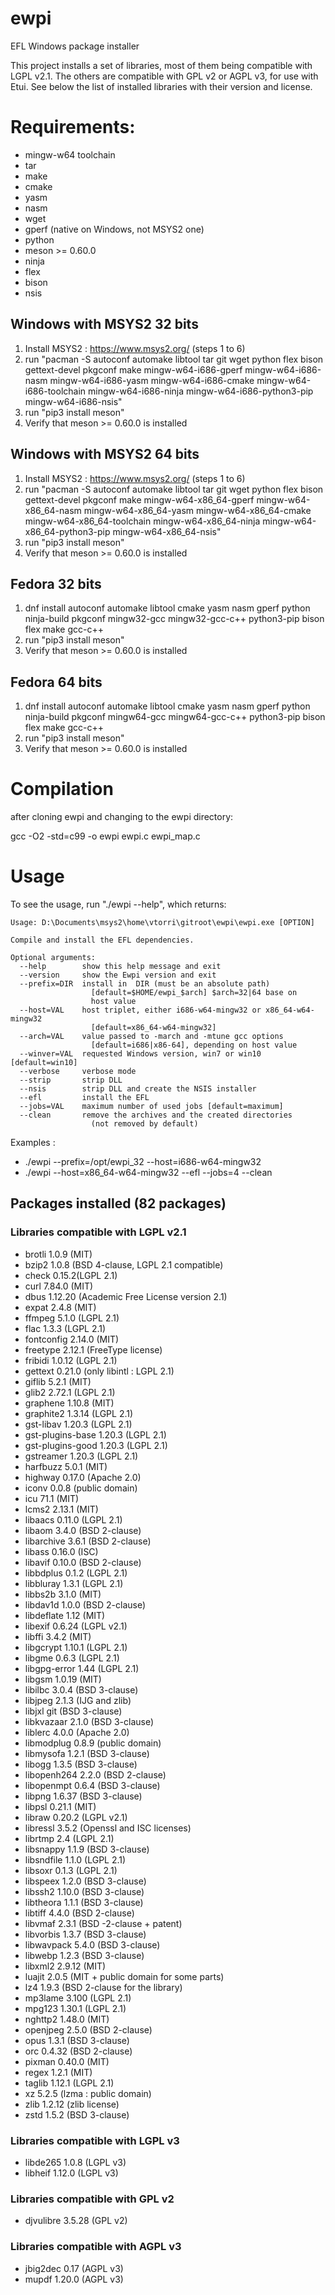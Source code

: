# ewpi
EFL Windows package installer

This project installs a set of libraries, most of them being compatible
with LGPL v2.1. The others are compatible with GPL v2 or AGPL v3, for use
with Etui. See below the list of installed libraries with their version
and license.

# Requirements:
 * mingw-w64 toolchain
 * tar
 * make
 * cmake
 * yasm
 * nasm
 * wget
 * gperf (native on Windows, not MSYS2 one)
 * python
 * meson >= 0.60.0
 * ninja
 * flex
 * bison
 * nsis

## Windows with MSYS2 32 bits

1. Install MSYS2 : https://www.msys2.org/ (steps 1 to 6)
2. run "pacman -S autoconf automake libtool tar git wget python flex bison gettext-devel pkgconf make mingw-w64-i686-gperf mingw-w64-i686-nasm mingw-w64-i686-yasm mingw-w64-i686-cmake mingw-w64-i686-toolchain mingw-w64-i686-ninja mingw-w64-i686-python3-pip mingw-w64-i686-nsis"
3. run "pip3 install meson"
4. Verify that meson >= 0.60.0 is installed

## Windows with MSYS2 64 bits

1. Install MSYS2 : https://www.msys2.org/ (steps 1 to 6)
2. run "pacman -S autoconf automake libtool tar git wget python flex bison gettext-devel pkgconf make mingw-w64-x86_64-gperf mingw-w64-x86_64-nasm mingw-w64-x86_64-yasm mingw-w64-x86_64-cmake mingw-w64-x86_64-toolchain mingw-w64-x86_64-ninja mingw-w64-x86_64-python3-pip mingw-w64-x86_64-nsis"
3. run "pip3 install meson"
4. Verify that meson >= 0.60.0 is installed

## Fedora 32 bits

1. dnf install autoconf automake libtool cmake yasm nasm gperf python ninja-build pkgconf mingw32-gcc mingw32-gcc-c++ python3-pip bison flex make gcc-c++
2. run "pip3 install meson"
3. Verify that meson >= 0.60.0 is installed

## Fedora 64 bits

1. dnf install autoconf automake libtool cmake yasm nasm gperf python ninja-build pkgconf mingw64-gcc mingw64-gcc-c++ python3-pip bison flex make gcc-c++
2. run "pip3 install meson"
3. Verify that meson >= 0.60.0 is installed

# Compilation

after cloning ewpi and changing to the ewpi directory:

gcc -O2 -std=c99 -o ewpi ewpi.c ewpi_map.c

# Usage

To see the usage, run "./ewpi --help", which returns:

```
Usage: D:\Documents\msys2\home\vtorri\gitroot\ewpi\ewpi.exe [OPTION]

Compile and install the EFL dependencies.

Optional arguments:
  --help        show this help message and exit
  --version     show the Ewpi version and exit
  --prefix=DIR  install in  DIR (must be an absolute path)
                  [default=$HOME/ewpi_$arch] $arch=32|64 base on
                  host value
  --host=VAL    host triplet, either i686-w64-mingw32 or x86_64-w64-mingw32
                  [default=x86_64-w64-mingw32]
  --arch=VAL    value passed to -march and -mtune gcc options
                  [default=i686|x86-64], depending on host value
  --winver=VAL  requested Windows version, win7 or win10 [default=win10]
  --verbose     verbose mode
  --strip       strip DLL
  --nsis        strip DLL and create the NSIS installer
  --efl         install the EFL
  --jobs=VAL    maximum number of used jobs [default=maximum]
  --clean       remove the archives and the created directories
                  (not removed by default)
```

Examples :

 * ./ewpi --prefix=/opt/ewpi_32 --host=i686-w64-mingw32
 * ./ewpi --host=x86_64-w64-mingw32 --efl --jobs=4 --clean

## Packages installed (82 packages)

### Libraries compatible with LGPL v2.1

 * brotli 1.0.9 (MIT)
 * bzip2 1.0.8 (BSD 4-clause, LGPL 2.1 compatible)
 * check 0.15.2(LGPL 2.1)
 * curl 7.84.0 (MIT)
 * dbus 1.12.20 (Academic Free License version 2.1)
 * expat 2.4.8 (MIT)
 * ffmpeg 5.1.0 (LGPL 2.1)
 * flac 1.3.3 (LGPL 2.1)
 * fontconfig 2.14.0 (MIT)
 * freetype 2.12.1 (FreeType license)
 * fribidi 1.0.12 (LGPL 2.1)
 * gettext 0.21.0 (only libintl : LGPL 2.1)
 * giflib 5.2.1 (MIT)
 * glib2 2.72.1 (LGPL 2.1)
 * graphene 1.10.8 (MIT)
 * graphite2 1.3.14 (LGPL 2.1)
 * gst-libav 1.20.3 (LGPL 2.1)
 * gst-plugins-base 1.20.3 (LGPL 2.1)
 * gst-plugins-good 1.20.3 (LGPL 2.1)
 * gstreamer 1.20.3 (LGPL 2.1)
 * harfbuzz 5.0.1 (MIT)
 * highway 0.17.0 (Apache 2.0)
 * iconv 0.0.8 (public domain)
 * icu 71.1 (MIT)
 * lcms2 2.13.1 (MIT)
 * libaacs 0.11.0 (LGPL 2.1)
 * libaom 3.4.0 (BSD 2-clause)
 * libarchive 3.6.1 (BSD 2-clause)
 * libass 0.16.0 (ISC)
 * libavif 0.10.0 (BSD 2-clause)
 * libbdplus 0.1.2 (LGPL 2.1)
 * libbluray 1.3.1 (LGPL 2.1)
 * libbs2b 3.1.0 (MIT)
 * libdav1d 1.0.0 (BSD 2-clause)
 * libdeflate 1.12 (MIT)
 * libexif 0.6.24 (LGPL v2.1)
 * libffi 3.4.2 (MIT)
 * libgcrypt 1.10.1 (LGPL 2.1)
 * libgme 0.6.3 (LGPL 2.1)
 * libgpg-error 1.44 (LGPL 2.1)
 * libgsm 1.0.19 (MIT)
 * libilbc 3.0.4 (BSD 3-clause)
 * libjpeg 2.1.3 (IJG and zlib)
 * libjxl git (BSD 3-clause)
 * libkvazaar 2.1.0 (BSD 3-clause)
 * liblerc 4.0.0 (Apache 2.0)
 * libmodplug 0.8.9 (public domain)
 * libmysofa 1.2.1 (BSD 3-clause)
 * libogg 1.3.5 (BSD 3-clause)
 * libopenh264 2.2.0 (BSD 2-clause)
 * libopenmpt 0.6.4 (BSD 3-clause)
 * libpng 1.6.37 (BSD 3-clause)
 * libpsl 0.21.1 (MIT)
 * libraw 0.20.2 (LGPL v2.1)
 * libressl 3.5.2 (Openssl and ISC licenses)
 * librtmp 2.4 (LGPL 2.1)
 * libsnappy 1.1.9 (BSD 3-clause)
 * libsndfile 1.1.0 (LGPL 2.1)
 * libsoxr 0.1.3 (LGPL 2.1)
 * libspeex 1.2.0 (BSD 3-clause)
 * libssh2 1.10.0 (BSD 3-clause)
 * libtheora 1.1.1 (BSD 3-clause)
 * libtiff 4.4.0 (BSD 2-clause)
 * libvmaf 2.3.1 (BSD -2-clause + patent)
 * libvorbis 1.3.7 (BSD 3-clause)
 * libwavpack 5.4.0 (BSD 3-clause)
 * libwebp 1.2.3 (BSD 3-clause)
 * libxml2 2.9.12 (MIT)
 * luajit 2.0.5 (MIT + public domain for some parts)
 * lz4 1.9.3 (BSD 2-clause for the library)
 * mp3lame 3.100 (LGPL 2.1)
 * mpg123 1.30.1 (LGPL 2.1)
 * nghttp2 1.48.0 (MIT)
 * openjpeg 2.5.0 (BSD 2-clause)
 * opus 1.3.1 (BSD 3-clause)
 * orc 0.4.32 (BSD 2-clause)
 * pixman 0.40.0 (MIT)
 * regex 1.2.1 (MIT)
 * taglib 1.12.1 (LGPL 2.1)
 * xz 5.2.5 (lzma : public domain)
 * zlib 1.2.12 (zlib license)
 * zstd 1.5.2 (BSD 3-clause)

### Libraries compatible with LGPL v3

 * libde265 1.0.8 (LGPL v3)
 * libheif 1.12.0 (LGPL v3)

### Libraries compatible with GPL v2

 * djvulibre 3.5.28 (GPL v2)

### Libraries compatible with AGPL v3

 * jbig2dec 0.17 (AGPL v3)
 * mupdf 1.20.0 (AGPL v3)
